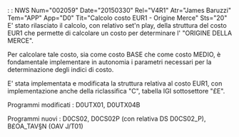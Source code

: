  :  : NWS Num="002059" Date="20150330" Rel="V4R1" Atr="James Baruzzi" Tem="APP" App="D0" Tit="Calcolo costo EUR1 - Origine Merce" Sts="20"
E' stato rilasciato il calcolo, con relativo set'n play, della struttura del costo EUR1 che permette
di calcolare un costo per determinare l' "ORIGINE DELLA MERCE".

Per calcolare tale costo, sia come costo BASE che come costo MEDIO, è fondamentale implementare in
autonomia i parametri necessari per la determinazione degli indici di costo.

E' stata implementata e modificata la struttura relativa al costo EUR1, con implementazione anche della riclassifica "C", tabella IGI sottosettore "£E".

Programmi modificati : 
D0UTX01, D0UTX04B

Programmi nuovi : 
D0CS02, D0CS02P (con relativa DS D0CS02_P), B£OA_TAV§N (OAV J/T01)
